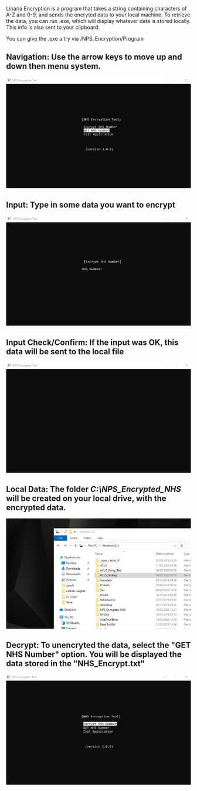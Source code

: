 Linaria Encryption is a program that takes a string containing characters of A-Z and 0-9, and sends the encryted data to your
local machine. To retrieve the data, you can run .exe, which will display whatever data is stored locally. This info is also sent to 
your clipboard.

You can give the .exe a try via /NPS_Encryption/Program

<h2>Navigation: Use the arrow keys to move up and down then menu system.</h2>

![](gifs/1.gif)

<h2>Input: Type in some data you want to encrypt</h2>

![](gifs/2.gif)

<h2>Input Check/Confirm: If the input was OK, this data will be sent to the local file</h2>

![](gifs/3.gif)

<h2>Local Data: The folder <i>C:\NPS_Encrypted_NHS</i> will be created on your local drive, with the encrypted data.</h2>

![](gifs/4.gif)

<h2>Decrypt: To unencryted the data, select the "GET NHS Number" option. You will be displayed the data stored in the "NHS_Encrypt.txt"</h2>

![](gifs/5.gif)
